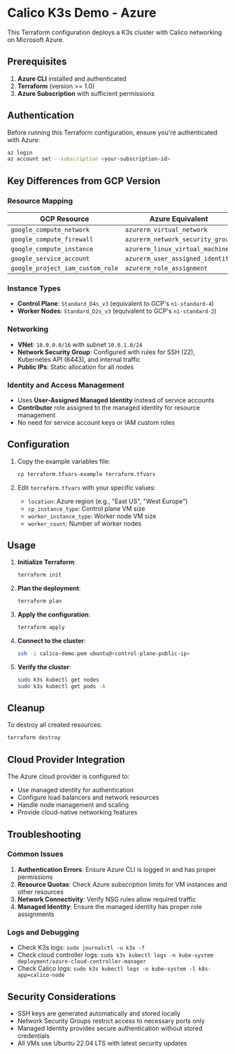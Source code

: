 # Calico K3s Demo - Azure

This Terraform configuration deploys a K3s cluster with Calico networking on Microsoft Azure.

## Prerequisites

1. **Azure CLI** installed and authenticated
2. **Terraform** (version >= 1.0)
3. **Azure Subscription** with sufficient permissions

## Authentication

Before running this Terraform configuration, ensure you're authenticated with Azure:

```bash
az login
az account set --subscription <your-subscription-id>
```

## Key Differences from GCP Version

### Resource Mapping

| GCP Resource | Azure Equivalent |
|--------------|------------------|
| `google_compute_network` | `azurerm_virtual_network` |
| `google_compute_firewall` | `azurerm_network_security_group` |
| `google_compute_instance` | `azurerm_linux_virtual_machine` |
| `google_service_account` | `azurerm_user_assigned_identity` |
| `google_project_iam_custom_role` | `azurerm_role_assignment` |

### Instance Types

- **Control Plane**: `Standard_D4s_v3` (equivalent to GCP's `n1-standard-4`)
- **Worker Nodes**: `Standard_D2s_v3` (equivalent to GCP's `n1-standard-2`)

### Networking

- **VNet**: `10.0.0.0/16` with subnet `10.0.1.0/24`
- **Network Security Group**: Configured with rules for SSH (22), Kubernetes API (6443), and internal traffic
- **Public IPs**: Static allocation for all nodes

### Identity and Access Management

- Uses **User-Assigned Managed Identity** instead of service accounts
- **Contributor** role assigned to the managed identity for resource management
- No need for service account keys or IAM custom roles

## Configuration

1. Copy the example variables file:
   ```bash
   cp terraform.tfvars-example terraform.tfvars
   ```

2. Edit `terraform.tfvars` with your specific values:
   - `location`: Azure region (e.g., "East US", "West Europe")
   - `cp_instance_type`: Control plane VM size
   - `worker_instance_type`: Worker node VM size
   - `worker_count`: Number of worker nodes

## Usage

1. **Initialize Terraform**:
   ```bash
   terraform init
   ```

2. **Plan the deployment**:
   ```bash
   terraform plan
   ```

3. **Apply the configuration**:
   ```bash
   terraform apply
   ```

4. **Connect to the cluster**:
   ```bash
   ssh -i calico-demo.pem ubuntu@<control-plane-public-ip>
   ```

5. **Verify the cluster**:
   ```bash
   sudo k3s kubectl get nodes
   sudo k3s kubectl get pods -A
   ```

## Cleanup

To destroy all created resources:
```bash
terraform destroy
```

## Cloud Provider Integration

The Azure cloud provider is configured to:
- Use managed identity for authentication
- Configure load balancers and network resources
- Handle node management and scaling
- Provide cloud-native networking features

## Troubleshooting

### Common Issues

1. **Authentication Errors**: Ensure Azure CLI is logged in and has proper permissions
2. **Resource Quotas**: Check Azure subscription limits for VM instances and other resources
3. **Network Connectivity**: Verify NSG rules allow required traffic
4. **Managed Identity**: Ensure the managed identity has proper role assignments

### Logs and Debugging

- Check K3s logs: `sudo journalctl -u k3s -f`
- Check cloud controller logs: `sudo k3s kubectl logs -n kube-system deployment/azure-cloud-controller-manager`
- Check Calico logs: `sudo k3s kubectl logs -n kube-system -l k8s-app=calico-node`

## Security Considerations

- SSH keys are generated automatically and stored locally
- Network Security Groups restrict access to necessary ports only
- Managed Identity provides secure authentication without stored credentials
- All VMs use Ubuntu 22.04 LTS with latest security updates 